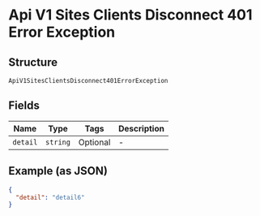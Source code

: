 
# Api V1 Sites Clients Disconnect 401 Error Exception

## Structure

`ApiV1SitesClientsDisconnect401ErrorException`

## Fields

| Name | Type | Tags | Description |
|  --- | --- | --- | --- |
| `detail` | `string` | Optional | - |

## Example (as JSON)

```json
{
  "detail": "detail6"
}
```

